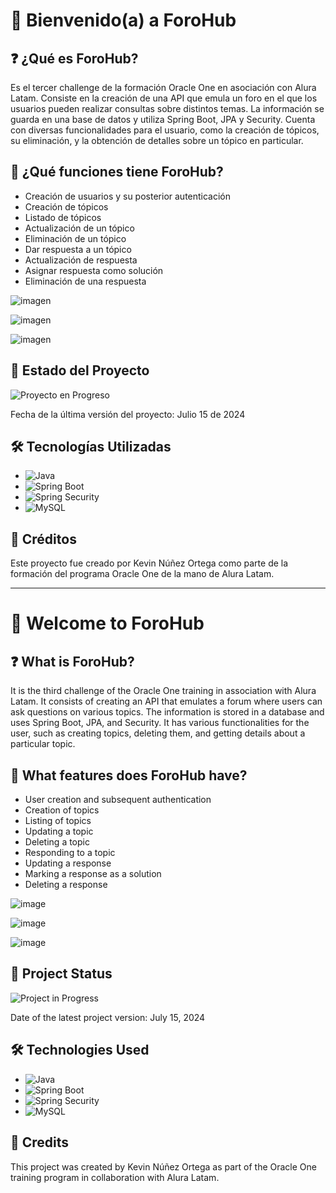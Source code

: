 # 🎉 Bienvenido(a) a ForoHub

## ❓ ¿Qué es ForoHub?
Es el tercer challenge de la formación Oracle One en asociación con Alura Latam. Consiste en la creación de una API que emula un foro en el que los usuarios pueden realizar consultas sobre distintos temas. La información se guarda en una base de datos y utiliza Spring Boot, JPA y Security. Cuenta con diversas funcionalidades para el usuario, como la creación de tópicos, su eliminación, y la obtención de detalles sobre un tópico en particular.

## 🚀 ¿Qué funciones tiene ForoHub?
- Creación de usuarios y su posterior autenticación
- Creación de tópicos
- Listado de tópicos
- Actualización de un tópico
- Eliminación de un tópico
- Dar respuesta a un tópico
- Actualización de respuesta
- Asignar respuesta como solución
- Eliminación de una respuesta

![imagen](https://github.com/user-attachments/assets/f5603c91-a2da-41d7-b963-3ea3947e1d35)

![imagen](https://github.com/user-attachments/assets/4c962d7e-06d6-49ed-ae63-cbc395cb39ba)

![imagen](https://github.com/user-attachments/assets/13749aee-da94-4299-8fac-c0587ecf5ce7)

## 📅 Estado del Proyecto
![Proyecto en Progreso](https://img.shields.io/badge/estado-PendienteDeTesting-yellow)

Fecha de la última versión del proyecto: Julio 15 de 2024

## 🛠️ Tecnologías Utilizadas
- ![Java](https://img.shields.io/badge/Java-22-blue)
- ![Spring Boot](https://img.shields.io/badge/Spring%20Boot-3.0-brightgreen)
- ![Spring Security](https://img.shields.io/badge/Spring%20Security-5.0-brightgreen)
- ![MySQL](https://img.shields.io/badge/MySQL-8.0-orange)

## 👏 Créditos
Este proyecto fue creado por Kevin Núñez Ortega como parte de la formación del programa Oracle One de la mano de Alura Latam.

***
# 🎉 Welcome to ForoHub

## ❓ What is ForoHub?
It is the third challenge of the Oracle One training in association with Alura Latam. It consists of creating an API that emulates a forum where users can ask questions on various topics. The information is stored in a database and uses Spring Boot, JPA, and Security. It has various functionalities for the user, such as creating topics, deleting them, and getting details about a particular topic.

## 🚀 What features does ForoHub have?
- User creation and subsequent authentication
- Creation of topics
- Listing of topics
- Updating a topic
- Deleting a topic
- Responding to a topic
- Updating a response
- Marking a response as a solution
- Deleting a response

![image](https://github.com/user-attachments/assets/f5603c91-a2da-41d7-b963-3ea3947e1d35)

![image](https://github.com/user-attachments/assets/4c962d7e-06d6-49ed-ae63-cbc395cb39ba)

![image](https://github.com/user-attachments/assets/13749aee-da94-4299-8fac-c0587ecf5ce7)

## 📅 Project Status
![Project in Progress](https://img.shields.io/badge/status-PendingTesting-yellow)

Date of the latest project version: July 15, 2024

## 🛠️ Technologies Used
- ![Java](https://img.shields.io/badge/Java-22-blue)
- ![Spring Boot](https://img.shields.io/badge/Spring%20Boot-3.0-brightgreen)
- ![Spring Security](https://img.shields.io/badge/Spring%20Security-5.0-brightgreen)
- ![MySQL](https://img.shields.io/badge/MySQL-8.0-orange)

## 👏 Credits
This project was created by Kevin Núñez Ortega as part of the Oracle One training program in collaboration with Alura Latam.
